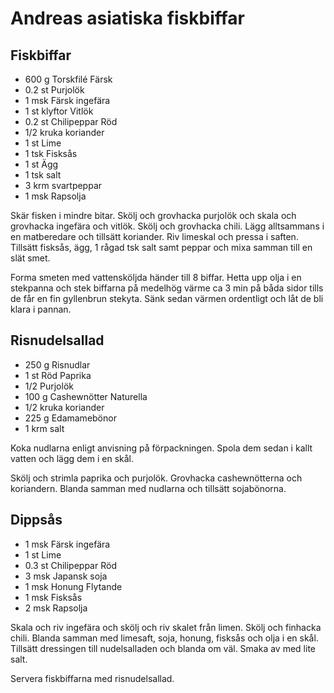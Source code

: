 # Andreas asiatiska fiskbiffar

## Fiskbiffar

- 600 g Torskfilé Färsk
- 0.2 st Purjolök
- 1 msk Färsk ingefära
- 1 st klyftor Vitlök
- 0.2 st Chilipeppar Röd
- 1/2 kruka koriander
- 1 st Lime
- 1 tsk Fisksås
- 1 st Ägg
- 1 tsk salt
- 3 krm svartpeppar
- 1 msk Rapsolja

Skär fisken i mindre bitar. Skölj och grovhacka purjolök och skala och grovhacka ingefära och vitlök. Skölj och
grovhacka chili. Lägg alltsammans i en matberedare och tillsätt koriander. Riv limeskal och pressa i saften. Tillsätt
fisksås, ägg, 1 rågad tsk salt samt peppar och mixa samman till en slät smet.

Forma smeten med vattensköljda händer till 8 biffar. Hetta upp olja i en stekpanna och stek biffarna på medelhög värme
ca 3 min på båda sidor tills de får en fin gyllenbrun stekyta. Sänk sedan värmen ordentligt och låt de bli klara i
pannan.

## Risnudelsallad

- 250 g Risnudlar
- 1 st Röd Paprika
- 1/2 Purjolök
- 100 g Cashewnötter Naturella
- 1/2 kruka koriander
- 225 g Edamamebönor
- 1 krm salt

Koka nudlarna enligt anvisning på förpackningen. Spola dem sedan i kallt vatten och lägg dem i en skål.

Skölj och strimla paprika och purjolök. Grovhacka cashewnötterna och koriandern. Blanda samman med nudlarna och tillsätt
sojabönorna.

## Dippsås

- 1 msk Färsk ingefära
- 1 st Lime
- 0.3 st Chilipeppar Röd
- 3 msk Japansk soja
- 1 msk Honung Flytande
- 1 msk Fisksås
- 2 msk Rapsolja

Skala och riv ingefära och skölj och riv skalet från limen. Skölj och finhacka chili. Blanda samman med limesaft, soja,
honung, fisksås och olja i en skål. Tillsätt dressingen till nudelsalladen och blanda om väl. Smaka av med lite salt.

Servera fiskbiffarna med risnudelsallad.